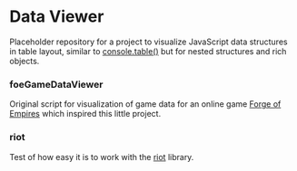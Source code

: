 # Data Viewer

Placeholder repository for a project to visualize JavaScript data structures in table layout, similar to [console.table()](https://developer.mozilla.org/en-US/docs/Web/API/Console/table) but for nested structures and rich objects.

### foeGameDataViewer

Original script for visualization of game data for an online game [Forge of Empires](http://forgeofempires.com) which inspired this little project.

### riot

Test of how easy it is to work with the [riot](https://muut.com/riotjs/) library.
